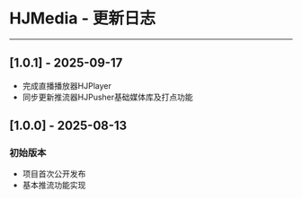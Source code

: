 # HJMedia - 更新日志

----

## [1.0.1] - 2025-09-17

- 完成直播播放器HJPlayer
- 同步更新推流器HJPusher基础媒体库及打点功能
  
  

## [1.0.0] - 2025-08-13

### 初始版本

- 项目首次公开发布
- 基本推流功能实现